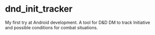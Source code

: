 # dnd_init_tracker

My first try at Android development.
A tool for D&D DM to track Initiative and possible conditions for combat situations.